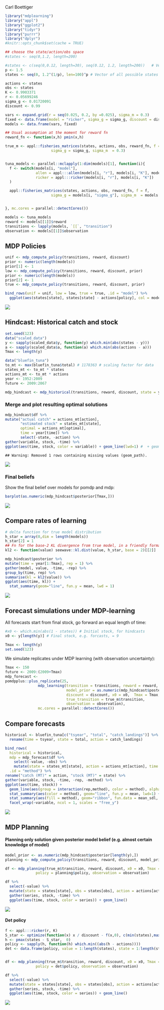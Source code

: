 Carl Boettiger  





```r
library("mdplearning")
library("appl")
library("ggplot2")
library("tidyr")
library("purrr")
library("dplyr")
#knitr::opts_chunk$set(cache = TRUE)
```


```r
## choose the state/action/obs space
#states <- seq(0,1.2, length=200)  

#states <- c(seq(0,0.12, length=30), seq(0.12, 1.2, length=200))   # Vector of actions: harvest
p <- 1.5
states <- seq(0, 1.2^(1/p), len=100)^p # Vector of all possible states

actions <- states
obs <- states
K <- 0.9903371
r <- 0.05699246
sigma_g <- 0.01720091
discount <- 0.99

vars <- expand.grid(r = seq(0.025, 0.2, by =0.025), sigma_m = 0.3)
fixed <- data.frame(model = "ricker", sigma_g = sigma_g, discount = discount, K = K, C = NA)
models <- data.frame(vars, fixed)

## Usual assumption at the moment for reward fn
reward_fn <- function(x,h) pmin(x,h)
```



```r
true_m <- appl::fisheries_matrices(states, actions, obs, reward_fn, f =  appl:::ricker(r, K),
                     sigma_g = sigma_g, sigma_m  = 0.3)


tuna_models <- parallel::mclapply(1:dim(models)[1], function(i){
  f <- switch(models[i, "model"],
              allen = appl:::allen(models[i, "r"], models[i, "K"], models[i, "C"]),
              ricker = appl:::ricker(models[i, "r"], models[i, "K"])
  )

  appl::fisheries_matrices(states, actions, obs, reward_fn, f = f,
                     sigma_g = models[i, "sigma_g"], sigma_m  = models[i, "sigma_m"])


}, mc.cores = parallel::detectCores())
```



```r
models <- tuna_models
reward <- models[[1]]$reward
transitions <- lapply(models, `[[`, "transition")
observation <- models[[1]]$observation
```


## MDP Policies



```r
unif <- mdp_compute_policy(transitions, reward, discount)
prior <- numeric(length(models))
prior[1] <- 1
low <- mdp_compute_policy(transitions, reward, discount, prior)
prior <- numeric(length(models))
prior[2] <- 1
true <- mdp_compute_policy(transitions, reward, discount, prior)

bind_rows(unif = unif, low = low, true = true, .id = "model") %>%
  ggplot(aes(states[state], states[state] - actions[policy], col = model)) + geom_line()
```

![](mdp-tuna_files/figure-html/unnamed-chunk-5-1.png)<!-- -->



## Hindcast: Historical catch and stock


```r
set.seed(123)
data("scaled_data")
y <- sapply(scaled_data$y, function(y) which.min(abs(states - y)))
a <- sapply(scaled_data$a, function(a) which.min(abs(actions - a)))
Tmax <- length(y)

data("bluefin_tuna")
to_mt <- max(bluefin_tuna$total) # 1178363 # scaling factor for data
states_mt <- to_mt * states
actions_mt <- to_mt * actions
year <- 1952:2009
future <- 2009:2067
```



```r
mdp_hindcast <- mdp_historical(transitions, reward, discount, state = y, action = a)
```


### Merge and plot resulting optimal solutions


```r
mdp_hindcast$df %>%
mutate("actual catch" = actions_mt[action], 
       "estimated stock" = states_mt[state], 
       optimal = actions_mt[optimal], 
       time = year[time]) %>%
       select(-state, -action) %>%
gather(variable, stock, -time) %>% 
ggplot(aes(time, stock, color = variable)) + geom_line(lwd=1) #  + geom_point()
```

```
## Warning: Removed 1 rows containing missing values (geom_path).
```

![](mdp-tuna_files/figure-html/unnamed-chunk-8-1.png)<!-- -->


### Final beliefs

Show the final belief over models for pomdp and mdp:



```r
barplot(as.numeric(mdp_hindcast$posterior[Tmax,]))
```

![](mdp-tuna_files/figure-html/unnamed-chunk-9-1.png)<!-- -->

## Compare rates of learning


```r
# delta function for true model distribution
h_star = array(0,dim = length(models)) 
h_star[2] = 1
## Fn for the base-2 KL divergence from true model, in a friendly format
kl2 <- function(value) seewave::kl.dist(value, h_star, base = 2)[[2]]

mdp_hindcast$posterior %>%
mutate(time = year[1:Tmax], rep = 1) %>%
gather(model, value, -time, -rep) %>%
group_by(time, rep) %>% 
summarise(kl = kl2(value)) %>%
ggplot(aes(time, kl)) + 
  stat_summary(geom="line", fun.y = mean, lwd = 1)
```

![](mdp-tuna_files/figure-html/unnamed-chunk-10-1.png)<!-- -->




## Forecast simulations under MDP-learning

All forecasts start from final stock, go forward an equal length of time:


```r
#x0 <- which.min(abs(1 - states)) # Initial stock, for hindcasts
x0 <- y[length(y)] # Final stock, e.g. forcasts, = 9

Tmax <- length(y)
set.seed(123)
```

We simulate replicates under MDP learning (with observation uncertainty):


```r
Tmax <- 150
future <- 2009:(2009+Tmax)
mdp_forecast <- 
pomdpplus::plus_replicate(25, 
               mdp_learning(transition = transitions, reward = reward, 
                            model_prior = as.numeric(mdp_hindcast$posterior[length(y),]),
                            discount = discount, x0 = x0,  Tmax = Tmax,
                            true_transition = true_m$transition, 
                            observation = observation),
               mc.cores = parallel::detectCores())
```

## Compare forecasts


```r
historical <- bluefin_tuna[c("tsyear", "total", "catch_landings")] %>% 
  rename(time = tsyear, state = total, action = catch_landings)

bind_rows(
  historical = historical, 
  mdp = mdp_forecast$df %>% 
    select(-value, -obs) %>% 
    mutate(state = states_mt[state], action = actions_mt[action], time = future[time]),
  .id = "method") %>%
rename("catch (MT)" = action, "stock (MT)" = state) %>%  
gather(variable, stock, -time, -rep, -method) %>%
ggplot(aes(time, stock)) + 
  geom_line(aes(group = interaction(rep,method), color = method), alpha=0.1) +
  stat_summary(aes(color = method), geom="line", fun.y = mean, lwd=1) +
  stat_summary(aes(fill = method), geom="ribbon", fun.data = mean_sdl, fun.args = list(mult=1), alpha = 0.25) + 
  facet_wrap(~variable, ncol = 1, scales = "free_y")
```

![](mdp-tuna_files/figure-html/unnamed-chunk-13-1.png)<!-- -->




## MDP Planning

#### Planning only solution given posterior model belief (e.g. almost certain knowledge of model)


```r
model_prior <- as.numeric(mdp_hindcast$posterior[length(y),])
planning <- mdp_compute_policy(transitions, reward, discount, model_prior)

df <- mdp_planning(true_m$transition, reward, discount, x0 = x0, Tmax = Tmax, 
              policy = planning$policy, observation = observation)
```



```r
df %>% 
  select(-value) %>%
  mutate(state = states[state], obs = states[obs], action = actions[action]) %>% 
  gather(series, stock, -time) %>% 
  ggplot(aes(time, stock, color = series)) + geom_line()
```

![](mdp-tuna_files/figure-html/unnamed-chunk-15-1.png)<!-- -->




#### Det policy


```r
f <- appl:::ricker(r, K)
S_star <- optimize(function(x) x / discount - f(x,0), c(min(states),max(states)))$minimum
h <- pmax(states - S_star,  0)
policy <- sapply(h, function(h) which.min((abs(h - actions))))
det <- data.frame(policy, value = 1:length(states), state = 1:length(states))


df <- mdp_planning(true_m$transition, reward, discount, x0 = x0, Tmax = Tmax, 
              policy = det$policy, observation = observation)
```



```r
df %>% 
  select(-value) %>%
  mutate(state = states[state], obs = states[obs], action = actions[action]) %>% 
  gather(series, stock, -time) %>% 
  ggplot(aes(time, stock, color = series)) + geom_line()
```

![](mdp-tuna_files/figure-html/unnamed-chunk-17-1.png)<!-- -->

